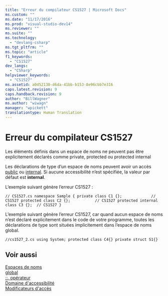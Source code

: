 ```yaml
---
title: "Erreur du compilateur CS1527 | Microsoft Docs"
ms.custom: ""
ms.date: "11/17/2016"
ms.prod: "visual-studio-dev14"
ms.reviewer: ""
ms.suite: ""
ms.technology: 
  - "devlang-csharp"
ms.tgt_pltfrm: ""
ms.topic: "article"
f1_keywords: 
  - "CS1527"
dev_langs: 
  - "CSharp"
helpviewer_keywords: 
  - "CS1527"
ms.assetid: a0d52130-d6da-41bb-b153-8e96cbb7e316
caps.latest.revision: 9
caps.handback.revision: 9
author: "BillWagner"
ms.author: "wiwagn"
manager: "wpickett"
translationtype: Human Translation
---
```

# Erreur du compilateur CS1527
Les éléments définis dans un espace de noms ne peuvent pas être explicitement déclarés comme private, protected ou protected internal  
  
 Les déclarations de type d’un espace de noms peuvent avoir un accès [public](../../csharp/language-reference/keywords/public.md) ou [internal](../../csharp/language-reference/keywords/internal.md). Si aucune accessibilité n’est spécifiée, la valeur par défaut est **internal**.  
  
 L’exemple suivant génère l’erreur CS1527 :  
  
```  
// CS1527.cs namespace Sample { private class C1 {};             // CS1527 protected class C2 {};           // CS1527 protected internal class C3 {};  // CS1527 }  
```  
  
 L’exemple suivant génère l’erreur CS1527, car quand aucun espace de noms n’est déclaré explicitement dans le code de votre programme, toutes les déclarations de type sont situées implicitement dans l’espace de noms global.  
  
```  
//cs1527_2.cs using System; protected class C4{} private struct S1{}  
```  
  
## Voir aussi  
 [Espaces de noms](../../csharp/programming-guide/namespaces/index.md)   
 [global](../../csharp/language-reference/keywords/global.md)   
 [::, opérateur](../../csharp/language-reference/operators/namespace-alias-qualifer.md)   
 [Domaine d'accessibilité](../../csharp/language-reference/keywords/accessibility-domain.md)   
 [Modificateurs d'accès](../../csharp/programming-guide/classes-and-structs/access-modifiers.md)
